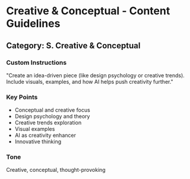 # Creative & Conceptual - Content Guidelines

## Category: S. Creative & Conceptual

### Custom Instructions

"Create an idea-driven piece (like design psychology or creative trends).
Include visuals, examples, and how AI helps push creativity further."

### Key Points
- Conceptual and creative focus
- Design psychology and theory
- Creative trends exploration
- Visual examples
- AI as creativity enhancer
- Innovative thinking

### Tone
Creative, conceptual, thought-provoking
